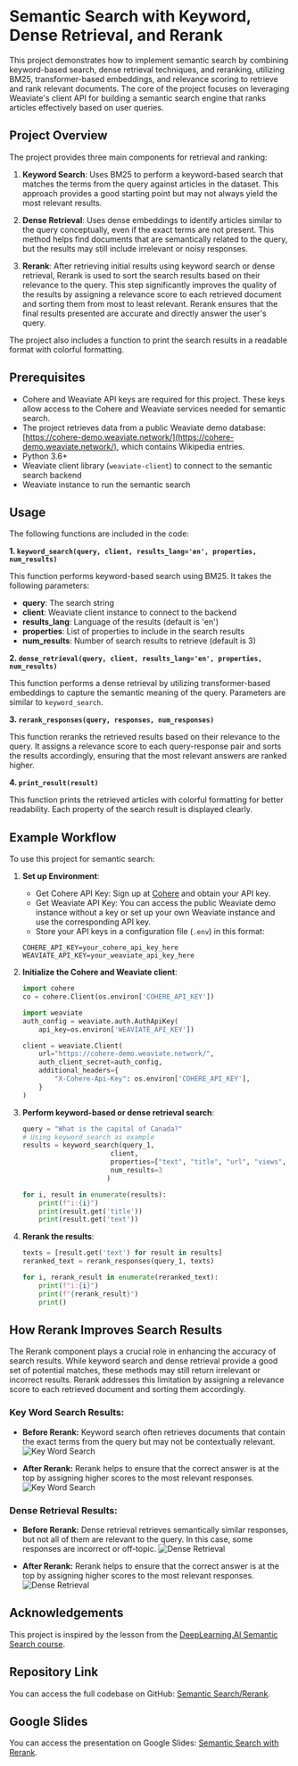 # Semantic Search with Keyword, Dense Retrieval, and Rerank

This project demonstrates how to implement semantic search by combining keyword-based search, dense retrieval techniques, and reranking, utilizing BM25, transformer-based embeddings, and relevance scoring to retrieve and rank relevant documents. The core of the project focuses on leveraging Weaviate's client API for building a semantic search engine that ranks articles effectively based on user queries.

## Project Overview
The project provides three main components for retrieval and ranking:

1. **Keyword Search**: Uses BM25 to perform a keyword-based search that matches the terms from the query against articles in the dataset. This approach provides a good starting point but may not always yield the most relevant results.

2. **Dense Retrieval**: Uses dense embeddings to identify articles similar to the query conceptually, even if the exact terms are not present. This method helps find documents that are semantically related to the query, but the results may still include irrelevant or noisy responses.

3. **Rerank**: After retrieving initial results using keyword search or dense retrieval, Rerank is used to sort the search results based on their relevance to the query. This step significantly improves the quality of the results by assigning a relevance score to each retrieved document and sorting them from most to least relevant. Rerank ensures that the final results presented are accurate and directly answer the user's query.

The project also includes a function to print the search results in a readable format with colorful formatting.

## Prerequisites
- Cohere and Weaviate API keys are required for this project. These keys allow access to the Cohere and Weaviate services needed for semantic search.
- The project retrieves data from a public Weaviate demo database: [https://cohere-demo.weaviate.network/](https://cohere-demo.weaviate.network/), which contains Wikipedia entries.
- Python 3.6+
- Weaviate client library (`weaviate-client`) to connect to the semantic search backend
- Weaviate instance to run the semantic search

## Usage
The following functions are included in the code:

**1. `keyword_search(query, client, results_lang='en', properties, num_results)`**
   
This function performs keyword-based search using BM25. It takes the following parameters:
- **query**: The search string
- **client**: Weaviate client instance to connect to the backend
- **results_lang**: Language of the results (default is 'en')
- **properties**: List of properties to include in the search results
- **num_results**: Number of search results to retrieve (default is 3)

**2. `dense_retrieval(query, client, results_lang='en', properties, num_results)`**

This function performs a dense retrieval by utilizing transformer-based embeddings to capture the semantic meaning of the query. Parameters are similar to `keyword_search`.

**3. `rerank_responses(query, responses, num_responses)`**

This function reranks the retrieved results based on their relevance to the query. It assigns a relevance score to each query-response pair and sorts the results accordingly, ensuring that the most relevant answers are ranked higher.

**4. `print_result(result)`**

This function prints the retrieved articles with colorful formatting for better readability. Each property of the search result is displayed clearly.

## Example Workflow
To use this project for semantic search:
1. **Set up Environment**:
   - Get Cohere API Key: Sign up at [Cohere](https://cohere.ai/) and obtain your API key.
   - Get Weaviate API Key: You can access the public Weaviate demo instance without a key or set up your own Weaviate instance and use the corresponding API key.
   - Store your API keys in a configuration file (`.env`) in this format:
    ```
    COHERE_API_KEY=your_cohere_api_key_here
    WEAVIATE_API_KEY=your_weaviate_api_key_here
    ```
   
2. **Initialize the Cohere and Weaviate client**:
   ```python
   import cohere
   co = cohere.Client(os.environ['COHERE_API_KEY'])

   import weaviate
   auth_config = weaviate.auth.AuthApiKey(
       api_key=os.environ['WEAVIATE_API_KEY'])

   client = weaviate.Client(
       url="https://cohere-demo.weaviate.network/",
       auth_client_secret=auth_config,
       additional_headers={
           "X-Cohere-Api-Key": os.environ['COHERE_API_KEY'],
       }
   )
   ```

3. **Perform keyword-based or dense retrieval search**:
   ```python
   query = "What is the capital of Canada?"
   # Using keyword search as example
   results = keyword_search(query_1,
                         client,
                         properties=["text", "title", "url", "views", "lang", "_additional {distance}"],
                         num_results=3
                        )

   for i, result in enumerate(results):
       print(f"i:{i}")
       print(result.get('title'))
       print(result.get('text'))
   ```

4. **Rerank the results**:
   ```python
   texts = [result.get('text') for result in results]
   reranked_text = rerank_responses(query_1, texts)

   for i, rerank_result in enumerate(reranked_text):
       print(f"i:{i}")
       print(f"{rerank_result}")
       print()
   ```

## How Rerank Improves Search Results
The Rerank component plays a crucial role in enhancing the accuracy of search results. While keyword search and dense retrieval provide a good set of potential matches, these methods may still return irrelevant or incorrect results. Rerank addresses this limitation by assigning a relevance score to each retrieved document and sorting them accordingly.

### Key Word Search Results:
- **Before Rerank:**
Keyword search often retrieves documents that contain the exact terms from the query but may not be contextually relevant.
![Key Word Search](images/key1.png)

- **After Rerank:**
Rerank helps to ensure that the correct answer is at the top by assigning higher scores to the most relevant responses. 
![Key Word Search](images/key2.png)

### Dense Retrieval Results:
- **Before Rerank:**
Dense retrieval retrieves semantically similar responses, but not all of them are relevant to the query. In this case, some responses are incorrect or off-topic.
![Dense Retrieval](images/dense1.png)

- **After Rerank:**
Rerank helps to ensure that the correct answer is at the top by assigning higher scores to the most relevant responses. 
![Dense Retrieval](images/dense2.png)

## Acknowledgements
This project is inspired by the lesson from the [DeepLearning.AI Semantic Search course](https://learn.deeplearning.ai/courses/large-language-models-semantic-search/lesson/5/rerank).

## Repository Link
You can access the full codebase on GitHub: [Semantic Search/Rerank](https://github.com/bigfishhhhhzoey/GenerativeAI/tree/main/Semantic%20Search/Rerank).

## Google Slides
You can access the presentation on Google Slides: [Semantic Search with Rerank](https://docs.google.com/presentation/d/1egA18GALoF8M55py6dfLz_GY61fkFyQw-_lgUVyptbY/edit?usp=sharing).
